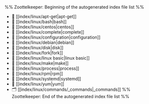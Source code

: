 %% Zoottelkeeper: Beginning of the autogenerated index file list  %%
- 📄 [[index/linux/apt-get|apt-get]]
- 📄 [[index/linux/bash|bash]]
- 📄 [[index/linux/centos|centos]]
- 📄 [[index/linux/complete|complete]]
- 📄 [[index/linux/configuration|configuration]]
- 📄 [[index/linux/debian|debian]]
- 📄 [[index/linux/disk|disk]]
- 📄 [[index/linux/fork|fork]]
- 📄 [[index/linux/linux basic|linux basic]]
- 📄 [[index/linux/make|make]]
- 📄 [[index/linux/process|process]]
- 📄 [[index/linux/rpm|rpm]]
- 📄 [[index/linux/systemd|systemd]]
- 📄 [[index/linux/yum|yum]]
- 🗂️ [[index/linux/commands/_commands|_commands]]
%% Zoottelkeeper: End of the autogenerated index file list  %%
